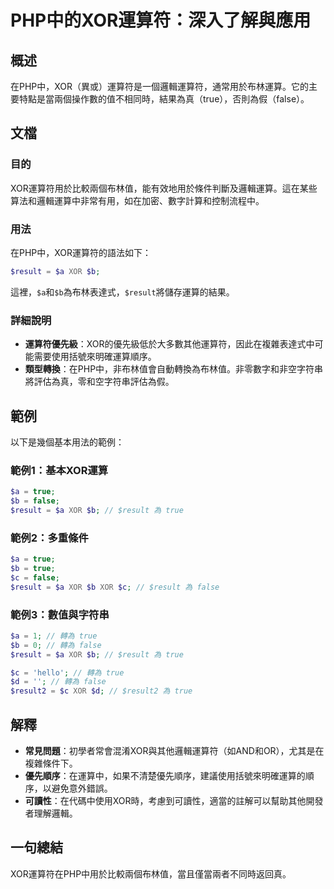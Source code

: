 <!--
Meta Description: # PHP中的XOR運算符：深入了解與應用 ## 概述 在PHP中，XOR（異或）運算符是一個邏輯運算符，通常用於布林運算。它的主要特點是當兩個操作數的值不相同時，結果為真（true），否則為假（false）。 ## 文檔 ### 目的 XOR運算符用於比較兩個布林值，能有效地用於條件判斷及邏輯運算...
Meta Keywords: true, result, xor, false, php
-->

# PHP中的XOR運算符：深入了解與應用

## 概述
在PHP中，XOR（異或）運算符是一個邏輯運算符，通常用於布林運算。它的主要特點是當兩個操作數的值不相同時，結果為真（true），否則為假（false）。

## 文檔
### 目的
XOR運算符用於比較兩個布林值，能有效地用於條件判斷及邏輯運算。這在某些算法和邏輯運算中非常有用，如在加密、數字計算和控制流程中。

### 用法
在PHP中，XOR運算符的語法如下：
```php
$result = $a XOR $b;
```
這裡，`$a`和`$b`為布林表達式，`$result`將儲存運算的結果。

### 詳細說明
- **運算符優先級**：XOR的優先級低於大多數其他運算符，因此在複雜表達式中可能需要使用括號來明確運算順序。
- **類型轉換**：在PHP中，非布林值會自動轉換為布林值。非零數字和非空字符串將評估為真，零和空字符串評估為假。

## 範例
以下是幾個基本用法的範例：

### 範例1：基本XOR運算
```php
$a = true;
$b = false;
$result = $a XOR $b; // $result 為 true
```

### 範例2：多重條件
```php
$a = true;
$b = true;
$c = false;
$result = $a XOR $b XOR $c; // $result 為 false
```

### 範例3：數值與字符串
```php
$a = 1; // 轉為 true
$b = 0; // 轉為 false
$result = $a XOR $b; // $result 為 true

$c = 'hello'; // 轉為 true
$d = ''; // 轉為 false
$result2 = $c XOR $d; // $result2 為 true
```

## 解釋
- **常見問題**：初學者常會混淆XOR與其他邏輯運算符（如AND和OR），尤其是在複雜條件下。
- **優先順序**：在運算中，如果不清楚優先順序，建議使用括號來明確運算的順序，以避免意外錯誤。
- **可讀性**：在代碼中使用XOR時，考慮到可讀性，適當的註解可以幫助其他開發者理解邏輯。

## 一句總結
XOR運算符在PHP中用於比較兩個布林值，當且僅當兩者不同時返回真。